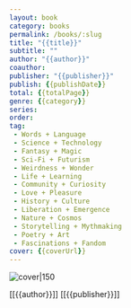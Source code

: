```yaml
---
layout: book
category: books
permalink: /books/:slug
title: "{{title}}"
subtitle: ""
author: "{{author}}"
coauthor:
publisher: "{{publisher}}"
publish: {{publishDate}}
total: {{totalPage}}
genre: {{category}}
series:
order:
tag: 
 - Words + Language
 - Science + Technology
 - Fantasy + Magic
 - Sci-Fi + Futurism
 - Weirdness + Wonder
 - Life + Learning
 - Community + Curiosity
 - Love + Pleasure
 - History + Culture
 - Liberation + Emergence 
 - Nature + Cosmos
 - Storytelling + Mythmaking
 - Poetry + Art
 - Fascinations + Fandom
cover: {{coverUrl}}
---
```


![cover|150]({{coverUrl}})

[[{{author}}]]
[[{{publisher}}]]